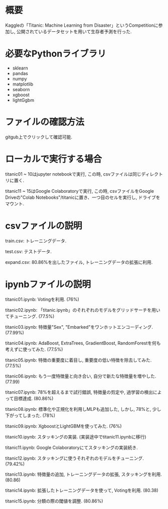 # 概要
Kaggleの「Titanic: Machine Learning from Disaster」というCompetitionに参加し, 公開されているデータセットを用いて生存者予測を行った.

# 必要なPythonライブラリ
- sklearn
- pandas
- numpy
- matplotlib
- seaborn
- xgboost
- lightGgbm

# ファイルの確認方法
gitgub上でクリックして確認可能.<p>

# ローカルで実行する場合
titanic01 ~ 10はjupyter notebookで実行, この時, csvファイルは同じディレクトリに置く.<p>
titanic11 ~ 15はGoogle Colaboratoryで実行, この時, csvファイルをGoogle Driveの"Colab Notebooks"/titanicに置き、一つ目のセルを実行し, ドライブをマウント.<p>

# csvファイルの説明
train.csv: トレーニングデータ.<p>
test.csv: テストデータ.<p>
expand.csv: 80.86%を出したファイル, トレーニングデータの拡張に利用.<p>

# ipynbファイルの説明
titanic01.ipynb: Votingを利用. (76%)<p>
titanic02.ipynb: 「titanic.ipynb」のそれぞれのモデルをグリッドサーチを用いてチューニング. (77.5%)<p>
titanic03.ipynb: 特徴量"Sex", "Embarked"をワンホットエンコーディング. (77.99%)<p>
titanic04.ipynb: AdaBoost, ExtraTrees, GradientBoost, RandomForestを何も考えずに使ってみた. (77.5%)<p>
titanic05.ipynb: 特徴の重要度に着目し, 重要度の低い特徴を除去してみた. (77.5%)<p>
titanic06.ipynb: もう一度特徴量と向き合い, 自分で新たな特徴量を増やした. (77.99)<p>
titanic07.ipynb: 78%を超えるまで試行錯誤, 特徴量の剪定や, 過学習の検出によって目標達成. (80.86%)<p>
titanic08.ipynb: 標準化や正規化を利用しMLPも追加した, しかし, 78%と, 少し下がってしまった. (78%)<p>
titanic09.ipynb: XgboostとLightGBMを使ってみた. (76%)<p>
titanic10.ipynb: スタッキングの実装. (実装途中でtitanic11.ipynbに移行)<p>
titanic11.ipynb: Google Colaboratoryにてスタッキングの実装続き.<p>
titanic12.ipynb: スタッキングに使うそれぞれのモデルをチューニング. (79.42%)<p>
titanic13.ipynb: 特徴量の追加, トレーニングデータの拡張, スタッキングを利用. (80.86)<p>
titanic14.ipynb: 拡張したトレーニングデータを使って, Votingを利用. (80.38)<p>
titanic15.ipynb: 分類の際の閾値を調整. (80.86%)<p>